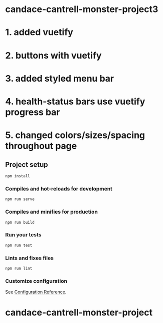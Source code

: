 # candace-cantrell-monster-project3

# 1. added vuetify
# 2. buttons with vuetify
# 3. added styled menu bar
# 4. health-status bars use vuetify progress bar
# 5. changed colors/sizes/spacing throughout page

## Project setup
```
npm install
```

### Compiles and hot-reloads for development
```
npm run serve
```

### Compiles and minifies for production
```
npm run build
```

### Run your tests
```
npm run test
```

### Lints and fixes files
```
npm run lint
```

### Customize configuration
See [Configuration Reference](https://cli.vuejs.org/config/).
# candace-cantrell-monster-project
